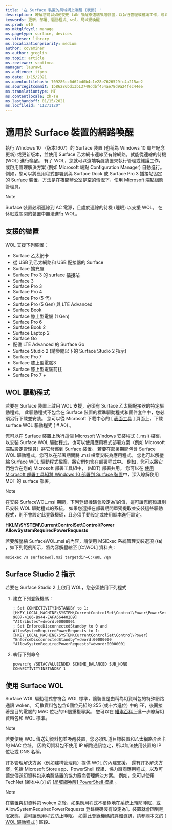 ```yaml
---
title: '在 Surface 裝置的局域網上喚醒 (表面) '
description: 瞭解您可以如何使用 LAN 喚醒來遠端喚醒裝置，以執行管理或維護工作，或自動啟用管理解決方案，即使裝置已斷電也一樣。
keywords: 更新、部署、驅動程式、wol、局域網喚醒
ms.prod: w10
ms.mktglfcycl: manage
ms.pagetype: surface, devices
ms.sitesec: library
ms.localizationpriority: medium
author: coveminer
ms.author: greglin
ms.topic: article
ms.reviewer: scottmca
manager: laurawi
ms.audience: itpro
ms.date: 1/15/2021
ms.openlocfilehash: 709286cc0d62bd0b4c1e28e7626529fc4a215ae2
ms.sourcegitcommit: 1b86286bd13b13749ddbf454ae78d9a24fec44ee
ms.translationtype: MT
ms.contentlocale: zh-TW
ms.lasthandoff: 01/15/2021
ms.locfileid: "11271120"
---
```

# 適用於 Surface 裝置的網路喚醒

執行 Windows 10 （版本1607）的 Surface 裝置 (也稱為 Windows 10 周年紀念更新) 或更新版本，並使用 Surface 乙太網卡連線至有線網路，就能從連線的待機 (WOL) 進行喚醒。 有了 WOL，您就可以遠端喚醒裝置來執行管理或維護工作，或啟用管理解決方案 (例如 Microsoft 端點 Configuration Manager) 自動進行。 例如，您可以將應用程式部署到與 Surface Dock 或 Surface Pro 3 插接站固定的 Surface 裝置，方法是在夜間辦公室是空的情況下，使用 Microsoft 端點組態管理員。

>[!NOTE]
>Surface 裝置必須連線到 AC 電源，且處於連線的待機 (睡眠) 以支援 WOL。 在休眠或關閉的裝置中無法進行 WOL。

## 支援的裝置

WOL 支援下列裝置：

* Surface 乙太網卡
* 從 USB 到乙太網路和 USB 配接器的 Surface
* Surface 擴充座
* Surface Pro 3 的 surface 插接站
* Surface 3
* Surface Pro 3
* Surface Pro 4
* Surface Pro (5 代) 
* Surface Pro (5 Gen) 與 LTE Advanced
* Surface Book
* Surface 膝上型電腦 (1 Gen) 
* Surface Pro 6
* Surface Book 2
* Surface Laptop 2
* Surface Go
* 配備 LTE Advanced 的 Surface Go
* Surface Studio 2 (請參閱以下的 Surface Studio 2 指示) 
* Surface Pro 7
* Surface 膝上型電腦3
* Surface 膝上型電腦前往
* Surface Pro 7 +

## WOL 驅動程式

若要在 Surface 裝置上啟用 WOL 支援，必須有 Surface 乙太網配接器的特定驅動程式。 此驅動程式不包含在 Surface 裝置的標準驅動程式和固件套件中，您必須另行下載並安裝。 您可以從 Microsoft 下載中心的 [ [表面工具](https://www.microsoft.com/download/details.aspx?id=46703) ] 頁面上，下載 surface WOL 驅動程式 ( # A0) 。

您可以在 Surface 裝置上執行這個 Microsoft Windows 安裝程式 ( .msi) 檔案，以安裝 Surface WOL 驅動程式，也可以使用應用程式部署方案（例如 Microsoft 端點設定管理員）將它發佈到 Surface 裝置。 若要在部署期間包含 Surface WOL 驅動程式，您可以在部署期間將 .msi 檔案安裝為應用程式。 您也可以解壓縮 Surface WOL 驅動程式檔案，將它們包含在部署程式中。 例如，您可以將它們包含在您的 Microsoft 部署工具組中， (MDT) 部署共用。 您可以在 [使用 Microsoft 部署工具組將 Windows 10 部署到 Surface 裝置](https://technet.microsoft.com/itpro/surface/deploy-windows-10-to-surface-devices-with-mdt)中，深入瞭解使用 MDT 的 surface 部署。

> [!NOTE]
> 在安裝 SurfaceWOL.msi 期間，下列登錄機碼會設定為1的值，這可讓您輕鬆識別已安裝 WOL 驅動程式的系統。 如果您選擇在部署期間單獨提取並安裝這些驅動程式，則不會設定此登錄機碼，且必須手動設定或使用腳本進行設定。
> 
> **HKLM\SYSTEM\CurrentControlSet\Control\Power AllowSystemRequiredPowerRequests** 

若要解壓縮 SurfaceWOL.msi 的內容，請使用 MSIExec 系統管理安裝選項 (**/a**) ，如下列範例所示，將內容解壓縮至 [C:\WOL\] 資料夾：

   `msiexec /a surfacewol.msi targetdir=C:\WOL /qn`

## Surface Studio 2 指示

若要在 Surface Studio 2 上啟用 WOL，您必須使用下列程式

1. 建立下列登錄機碼：

   ```console
   ; Set CONNECTIVITYINSTANDBY to 1:
   [HKEY_LOCAL_MACHINE\SYSTEM\CurrentControlSet\Control\Power\PowerSettings\F15576E8-98B7-4186-B944-EAFA664402D9]
   "Attributes"=dword:00000001
   ; Set EnforceDisconnectedStandby to 0 and AllowSystemRequiredPowerRequests to 1:
   [HKEY_LOCAL_MACHINE\SYSTEM\CurrentControlSet\Control\Power]
   "EnforceDisconnectedStandby"=dword:00000000
   "AllowSystemRequiredPowerRequests"=dword:00000001
   ```

2. 執行下列命令

    ```powercfg /SETACVALUEINDEX SCHEME_BALANCED SUB_NONE CONNECTIVITYINSTANDBY 1```

## 使用 Surface WOL

Surface WOL 驅動程式會符合 WOL 標準，讓裝置是由稱為幻資料包的特殊網路通訊 woken。 幻數資料包包含6個位元組的 255 (或十六進位) 中的 FF，後面接著是目的電腦的 MAC 位址的16個重複專案。 您可以在 [維琪百科](https://wikipedia.org/wiki/Wake-on-LAN#Magic_packet)上進一步瞭解幻資料包和 WOL 標準。

>[!NOTE]
>若要使用 WOL 傳送幻資料包並喚醒裝置，您必須知道目標裝置和乙太網路介面卡的 MAC 位址。 因為幻資料包不使用 IP 網路通訊協定，所以無法使用裝置的 IP 位址或 DNS 名稱。

許多管理解決方案（例如建構管理員）提供 WOL 的內建支援。 還有許多解決方案，包括 Microsoft Store app、PowerShell 模組、協力廠商應用程式，以及可讓您傳送幻資料包來喚醒裝置的協力廠商管理解決方案。 例如，您可以使用 TechNet [腳本中心] 的 [ [局域網喚醒] PowerShell 模組](https://gallery.technet.microsoft.com/scriptcenter/Wake-On-Lan-815424c4) 。 

>[!NOTE]
>在裝置與幻資料包 woken 之後，如果應用程式不積極地在系統上預防睡眠，或 AllowSystemRequiredPowerRequests 登錄機碼沒有設定為1，裝置就會回到睡眠狀態，這可讓應用程式防止睡眠。 如需此登錄機碼的詳細資訊，請參閱本文的 [ [WOL 驅動程式](#wol-driver) ] 區段。
